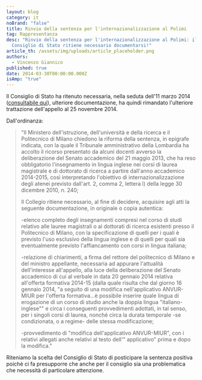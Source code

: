 ```yaml
---
layout: blog
category: it
noBrand: "false"
title: Rinvio della sentenza per l'internazionalizzazione al Polimi
tag: Rappresentanza
desc: "Rinvio della sentenza per l'internazionalizzazione al Polimi: il
  Consiglio di Stato ritiene necessario documentarsi!"
article_th: /assets/img/uploads/article_placeholder.png
authors:
  - Vincenzo Giannico
published: true
date: 2014-03-30T00:00:00.000Z
isAmp: "true"
---
```

Il Consiglio di Stato ha ritenuto necessaria, nella seduta dell'11 marzo 2014 ([consultabile qui](http://www.giustizia-amministrativa.it/DocumentiGA/Consiglio%20di%20Stato/Sezione%206/2013/201305151/Provvedimenti/201401779_18.XML)), ulteriore documentazione, ha quindi rimandato l'ulteriore trattazione dell'appello al 25 novembre 2014.

Dall'ordinanza:

> "Il Ministero dell'istruzione, dell'università e della ricerca e il Politecnico di Milano chiedono la riforma della sentenza, in epigrafe indicata, con la quale il Tribunale amministrativo della Lombardia ha accolto il ricorso presentato da alcuni docenti avverso la deliberazione del Senato accademico del 21 maggio 2013, che ha reso obbligatorio l'insegnamento in lingua inglese nei corsi di laurea magistrale e di dottorato di ricerca a partire dall'anno accademico 2014-2015, così interpretando l'obiettivo di internazionalizzazione degli atenei previsto dall'art. 2, comma 2, lettera l) della legge 30 dicembre 2010, n. 240;  
>
> Il Collegio ritiene necessario, al fine di decidere, acquisire agli atti la seguente documentazione, in originale o copia autentica:   
>
> \-elenco completo degli insegnamenti compresi nel corso di studi relativo alle lauree magistrali o ai dottorati di ricerca esistenti presso il Politecnico di Milano, con la specificazione di quelli per i quali è previsto l'uso esclusivo della lingua inglese e di quelli per quali sia eventualmente previsto l'affiancamento con corsi in lingua italiana;  
>
> \-relazione di chiarimenti, a firma del rettore del politecnico di Milano e del ministro appellante, necessaria ad appurare l'attualità dell'interesse all'appello, alla luce della deliberazione del Senato accademico di cui al verbale in data 20 gennaio 2014 relativa all'offerta formativa 2014-15 (dalla quale risulta che dal giorno 16 gennaio 2014, "a seguito di una modifica nell'applicativo ANVUR-MIUR per l'offerta formativa...è possibile inserire quale lingua di erogazione di un corso di studio anche la doppia lingua "italiano-inglese"" e circa i conseguenti provvedimenti adottati, in tal senso, per i singoli corsi di laurea, nonché circa la durata temporale -se condizionata, o a regime- delle stessa modificazione;  
>
> \-provvedimento di "modifica dell'applicativo ANVUR-MIUR", con i relativi allegati anche relativi al testo dell'" applicativo" prima e dopo la modifica."

Riteniamo la scelta del Consiglio di Stato di posticipare la sentenza positiva poichè ci fa presupporre che anche per il consiglio sia una problematica che necessità di particolare attenzione.